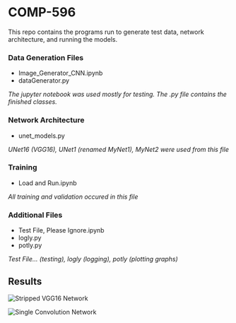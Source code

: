 # COMP-596

This repo contains the programs run to generate test data, network architecture, and running the models.

### Data Generation Files
* Image_Generator_CNN.ipynb
* dataGenerator.py

_The jupyter notebook was used mostly for testing. The .py file contains the finished classes._

### Network Architecture
* unet_models.py

_UNet16 (VGG16), UNet1 (renamed MyNet1), MyNet2 were used from this file_

### Training
* Load and Run.ipynb

_All training and validation occured in this file_

### Additional Files
* Test File, Please Ignore.ipynb
* logly.py
* potly.py

_Test File... (testing), logly (logging), potly (plotting graphs)_

## Results
![Stripped VGG16 Network](https://raw.githubusercontent.com/DrZeroMD/COMP-596/master/results/Striped%20VGG16%20Network.png)

![Single Convolution Network](https://raw.githubusercontent.com/DrZeroMD/COMP-596/master/results/Single%20Conv%20Network.png)

